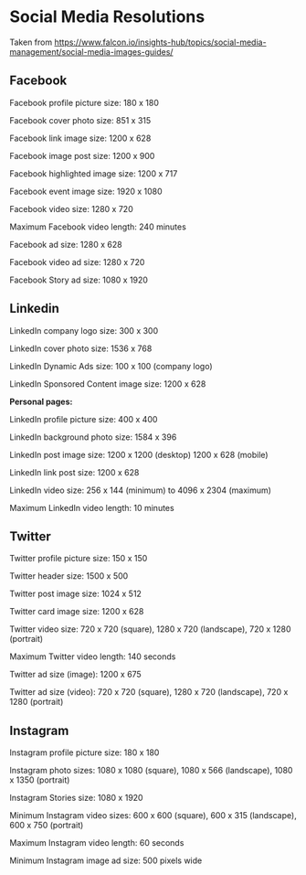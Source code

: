 # Social Media Resolutions

Taken from https://www.falcon.io/insights-hub/topics/social-media-management/social-media-images-guides/


## Facebook

Facebook profile picture size: 180 x 180

Facebook cover photo size: 851 x 315

Facebook link image size: 1200 x 628

Facebook image post size: 1200 x 900

Facebook highlighted image size: 1200 x 717

Facebook event image size: 1920 x 1080

Facebook video size: 1280 x 720

Maximum Facebook video length: 240 minutes

Facebook ad size: 1280 x 628

Facebook video ad size: 1280 x 720

Facebook Story ad size: 1080 x 1920


## Linkedin

LinkedIn company logo size: 300 x 300

LinkedIn cover photo size: 1536 x 768

LinkedIn Dynamic Ads size: 100 x 100 (company logo)

LinkedIn Sponsored Content image size: 1200 x 628

**Personal pages:**

LinkedIn profile picture size: 400 x 400

LinkedIn background photo size: 1584 x 396

LinkedIn post image size: 1200 x 1200 (desktop) 1200 x 628 (mobile)

LinkedIn link post size: 1200 x 628

LinkedIn video size: 256 x 144 (minimum) to 4096 x 2304 (maximum)

Maximum LinkedIn video length: 10 minutes


## Twitter

Twitter profile picture size: 150 x 150

Twitter header size: 1500 x 500

Twitter post image size: 1024 x 512

Twitter card image size: 1200 x 628

Twitter video size: 720 x 720 (square), 1280 x 720 (landscape), 720 x 1280 (portrait)

Maximum Twitter video length: 140 seconds

Twitter ad size (image): 1200 x 675

Twitter ad size (video): 720 x 720 (square), 1280 x 720 (landscape), 720 x 1280 (portrait)


## Instagram

Instagram profile picture size: 180 x 180

Instagram photo sizes: 1080 x 1080 (square), 1080 x 566 (landscape), 1080 x 1350 (portrait)

Instagram Stories size: 1080 x 1920

Minimum Instagram video sizes: 600 x 600 (square), 600 x 315 (landscape), 600 x 750 (portrait)

Maximum Instagram video length: 60 seconds

Minimum Instagram image ad size: 500 pixels wide
